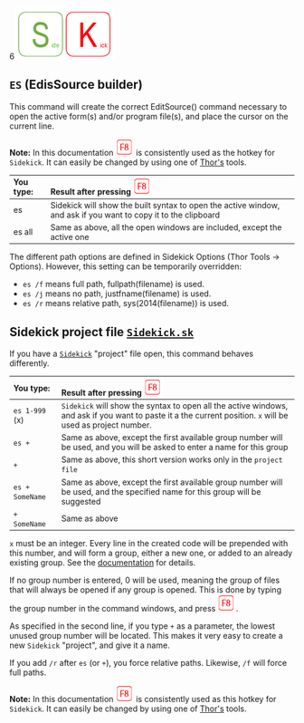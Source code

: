 6[![Sidekick](Images/SKLogo.png)](../README.md)

## `ES` (EdisSource builder)

This command will create the correct EditSource() command necessary to open the active form(s) and/or program file(s), and place the cursor on the current line.  

**Note:** In this documentation ![`F8`](Images/F8.png) is consistently used as the hotkey for `Sidekick`. It can easily be changed by using one of [Thor's](https://github.com/VFPX/Thor) tools. 

| You type:                |        Result after pressing ![`F8`](Images/F8.png)|
|:-------------------------|:----------------------------------------------------------|
| es       | Sidekick will show the built syntax to open the active window, and ask if you want to copy it to the clipboard |
| es all   | Same as above, all the open windows are included, except the active one |

The different path options are defined in Sidekick Options (Thor Tools -> Options). However, this setting can be temporarily overridden:
* `es /f` means full path, fullpath(filename) is used.
* `es /j` means no path, justfname(filename) is used.
* `es /r` means relative path, sys(2014(filename)) is used.


## Sidekick project file [`Sidekick.sk`](skorg.md)
 
If you have a [`Sidekick`](skorg.md) "project" file open, this command behaves differently.

| You type:                |        Result after pressing ![`F8`](Images/F8.png)              |
|:-------------------------|:----------------------------------------------------------|
| `es 1-999` (x)      | `Sidekick` will show the syntax to open all the active windows, and ask if you want to paste it a the current position. `x` will be used as project number.|
| `es +`   | Same as above, except the first available group number will be used, and you will be asked to enter a name for this group |
| `+`   | Same as above, this short version works only in the `project file` |
| `es + SomeName`   | Same as above, except the first available group number will be used, and the specified name for this group will be suggested |
| `+ SomeName` | Same as above |

`x` must be an integer. Every line in the created code will be prepended with this number, and will form a group, either a new one, or added to an already existing group. See the [documentation](skorg.md) for details. 

If no group number is entered, 0 will be used, meaning the group of files that will always be opened if any group is opened. This is done by typing the group number in the command windows, and press ![`F8`](Images/F8.png).

As specified in the second line, if you type `+` as a parameter, the lowest unused group number will be located. This makes it very easy to create a new `Sidekick` "project", and give it a name.

If you add `/r` after `es` (or `+`), you force relative paths. Likewise, `/f` will force full paths.

**Note:** In this documentation ![`F8`](Images/F8.png) is consistently used as this hotkey for `Sidekick`. It can easily be changed by using one of [Thor's](https://github.com/VFPX/Thor) tools. 
